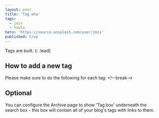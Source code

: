 ```yaml
---
layout: post
title: 'Tag wha'
tags:
  - jmzx
  - howto
hero: 'https://source.unsplash.com/user/jmzx'
published: true
---
```

Tags are built.
{: .lead}
## How to add a new tag
Please make sure to do the following for each tag:
<!–-break-–>
## Optional
You can configure the Archive page to show 'Tag box' underneath the search box - this box will contain all of your blog's tags with links to them.
